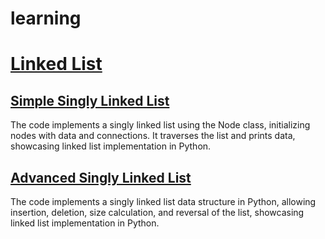 # learning

# [Linked List](./composite/linked-list/)
## [Simple Singly Linked List](./composite/linked-list/simple-signly-linked-list.py)
The code implements a singly linked list using the Node class, initializing nodes with data and connections. It traverses the list and prints data, showcasing linked list implementation in Python.

## [Advanced Singly Linked List](./composite/linked-list/advanced-signly-linked-list.py)
The code implements a singly linked list data structure in Python, allowing insertion, deletion, size calculation, and reversal of the list, showcasing linked list implementation in Python.

